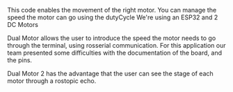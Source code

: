 This code enables the movement of the right motor. 
You can manage the speed the motor can go using the dutyCycle
We're using an ESP32 and 2 DC Motors

Dual Motor allows the user to introduce the speed the motor needs to go through the terminal, using rosserial communication. 
For this application our team presented some difficulties with the documentation of the board, and the pins. 

Dual Motor 2 has the advantage that the user can see the stage of each motor through a rostopic echo. 
